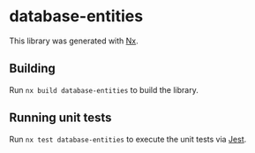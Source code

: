 # database-entities

This library was generated with [Nx](https://nx.dev).

## Building

Run `nx build database-entities` to build the library.

## Running unit tests

Run `nx test database-entities` to execute the unit tests via [Jest](https://jestjs.io).
